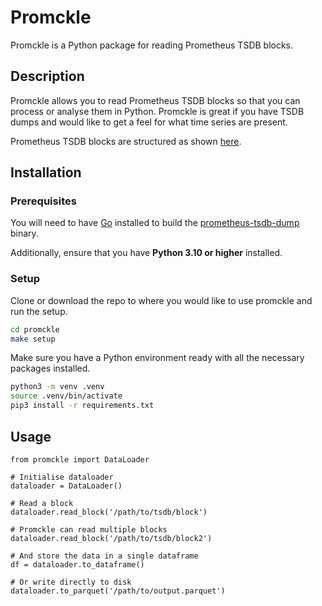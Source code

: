 # Promckle

Promckle is a Python package for reading Prometheus TSDB blocks.

## Description

Promckle allows you to read Prometheus TSDB blocks so that you can process or analyse them in Python.
Promckle is great if you have TSDB dumps and would like to get a feel for what time series are present.

Prometheus TSDB blocks are structured as
shown [here](https://github.com/prometheus/prometheus/tree/main/tsdb/docs/format).

## Installation

### Prerequisites

You will need to have [Go](https://go.dev/doc/install) installed to build
the [prometheus-tsdb-dump](https://github.com/ryotarai/prometheus-tsdb-dump) binary.

Additionally, ensure that you have **Python 3.10 or higher** installed.

### Setup

Clone or download the repo to where you would like to use promckle and run the setup.

```bash
cd promckle
make setup
```

Make sure you have a Python environment ready with all the necessary packages installed.

```bash
python3 -m venv .venv
source .venv/bin/activate
pip3 install -r requirements.txt
```

## Usage

```python3
from promckle import DataLoader

# Initialise dataloader
dataloader = DataLoader()

# Read a block
dataloader.read_block('/path/to/tsdb/block')

# Promckle can read multiple blocks
dataloader.read_block('/path/to/tsdb/block2')

# And store the data in a single dataframe
df = dataloader.to_dataframe()

# Or write directly to disk
dataloader.to_parquet('/path/to/output.parquet')
```
